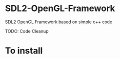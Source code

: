 # SDL2-OpenGL-Framework
SDL2 OpenGL Framework based on simple c++ code

TODO: 
Code Cleanup


# To install
